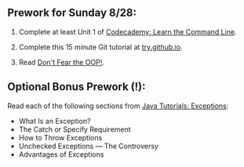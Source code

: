 ## Prework for Sunday 8/28:

1. Complete at least Unit 1 of [Codecademy: Learn the Command Line](https://www.codecademy.com/learn/learn-the-command-line).

2. Complete this 15 minute Git tutorial at [try.github.io](https://try.github.io/levels/1/challenges/1).

3. Read [Don't Fear the OOP!](http://sepwww.stanford.edu/sep/jon/family/jos/oop/oop1.htm).

## Optional Bonus Prework (!):

Read each of the following sections from [Java Tutorials: Exceptions](https://docs.oracle.com/javase/tutorial/essential/exceptions/):
* What Is an Exception?
* The Catch or Specify Requirement
* How to Throw Exceptions
* Unchecked Exceptions — The Controversy
* Advantages of Exceptions
